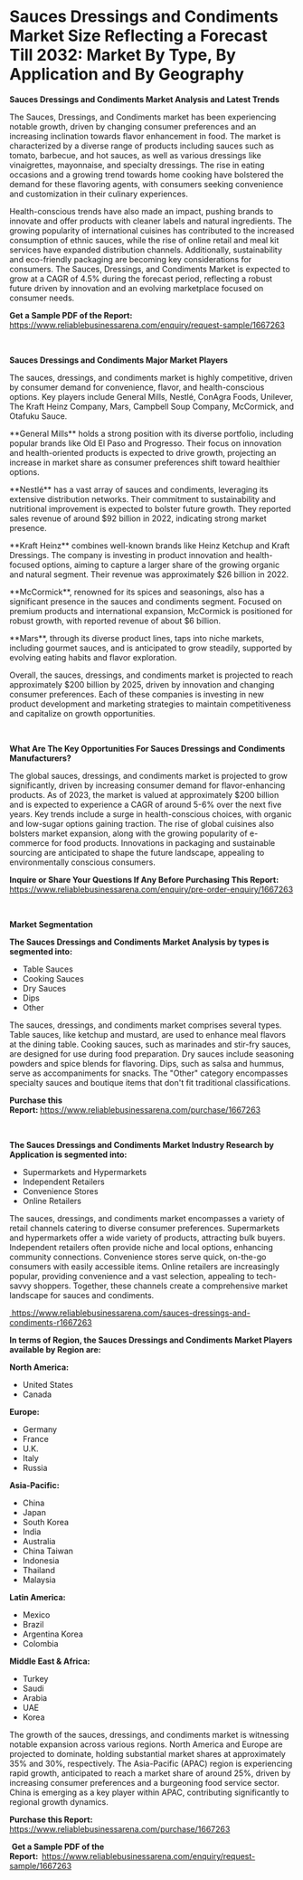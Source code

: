 <p><h1>Sauces Dressings and Condiments Market Size Reflecting a Forecast Till 2032: Market By Type, By Application and By Geography</h1></p><p><strong>Sauces Dressings and Condiments Market Analysis and Latest Trends</strong></p>
<p><p>The Sauces, Dressings, and Condiments market has been experiencing notable growth, driven by changing consumer preferences and an increasing inclination towards flavor enhancement in food. The market is characterized by a diverse range of products including sauces such as tomato, barbecue, and hot sauces, as well as various dressings like vinaigrettes, mayonnaise, and specialty dressings. The rise in eating occasions and a growing trend towards home cooking have bolstered the demand for these flavoring agents, with consumers seeking convenience and customization in their culinary experiences.</p><p>Health-conscious trends have also made an impact, pushing brands to innovate and offer products with cleaner labels and natural ingredients. The growing popularity of international cuisines has contributed to the increased consumption of ethnic sauces, while the rise of online retail and meal kit services have expanded distribution channels. Additionally, sustainability and eco-friendly packaging are becoming key considerations for consumers. The Sauces, Dressings, and Condiments Market is expected to grow at a CAGR of 4.5% during the forecast period, reflecting a robust future driven by innovation and an evolving marketplace focused on consumer needs.</p></p>
<p><strong>Get a Sample PDF of the Report:&nbsp;</strong> <a href="https://www.reliablebusinessarena.com/enquiry/request-sample/1667263?utm_campaign=3316&utm_medium=2&utm_source=Github&utm_content=ia&utm_term=17042025&utm_id=sauces-dressings-and-condiments">https://www.reliablebusinessarena.com/enquiry/request-sample/1667263</a></p>
<p>&nbsp;</p>
<p><strong>Sauces Dressings and Condiments Major Market Players</strong></p>
<p><p>The sauces, dressings, and condiments market is highly competitive, driven by consumer demand for convenience, flavor, and health-conscious options. Key players include General Mills, Nestlé, ConAgra Foods, Unilever, The Kraft Heinz Company, Mars, Campbell Soup Company, McCormick, and Otafuku Sauce.</p><p>**General Mills** holds a strong position with its diverse portfolio, including popular brands like Old El Paso and Progresso. Their focus on innovation and health-oriented products is expected to drive growth, projecting an increase in market share as consumer preferences shift toward healthier options.</p><p>**Nestlé** has a vast array of sauces and condiments, leveraging its extensive distribution networks. Their commitment to sustainability and nutritional improvement is expected to bolster future growth. They reported sales revenue of around $92 billion in 2022, indicating strong market presence.</p><p>**Kraft Heinz** combines well-known brands like Heinz Ketchup and Kraft Dressings. The company is investing in product innovation and health-focused options, aiming to capture a larger share of the growing organic and natural segment. Their revenue was approximately $26 billion in 2022.</p><p>**McCormick**, renowned for its spices and seasonings, also has a significant presence in the sauces and condiments segment. Focused on premium products and international expansion, McCormick is positioned for robust growth, with reported revenue of about $6 billion.</p><p>**Mars**, through its diverse product lines, taps into niche markets, including gourmet sauces, and is anticipated to grow steadily, supported by evolving eating habits and flavor exploration.</p><p>Overall, the sauces, dressings, and condiments market is projected to reach approximately $200 billion by 2025, driven by innovation and changing consumer preferences. Each of these companies is investing in new product development and marketing strategies to maintain competitiveness and capitalize on growth opportunities.</p></p>
<p>&nbsp;</p>
<p><strong>What Are The Key Opportunities For Sauces Dressings and Condiments Manufacturers?</strong></p>
<p><p>The global sauces, dressings, and condiments market is projected to grow significantly, driven by increasing consumer demand for flavor-enhancing products. As of 2023, the market is valued at approximately $200 billion and is expected to experience a CAGR of around 5-6% over the next five years. Key trends include a surge in health-conscious choices, with organic and low-sugar options gaining traction. The rise of global cuisines also bolsters market expansion, along with the growing popularity of e-commerce for food products. Innovations in packaging and sustainable sourcing are anticipated to shape the future landscape, appealing to environmentally conscious consumers.</p></p>
<p><strong>Inquire or Share Your Questions If Any Before Purchasing This Report:</strong> <a href="https://www.reliablebusinessarena.com/enquiry/pre-order-enquiry/1667263?utm_campaign=3316&utm_medium=2&utm_source=Github&utm_content=ia&utm_term=17042025&utm_id=sauces-dressings-and-condiments">https://www.reliablebusinessarena.com/enquiry/pre-order-enquiry/1667263</a></p>
<p>&nbsp;</p>
<p><strong>Market Segmentation</strong></p>
<p><strong>The Sauces Dressings and Condiments Market Analysis by types is segmented into:</strong></p>
<p><ul><li>Table Sauces</li><li>Cooking Sauces</li><li>Dry Sauces</li><li>Dips</li><li>Other</li></ul></p>
<p><p>The sauces, dressings, and condiments market comprises several types. Table sauces, like ketchup and mustard, are used to enhance meal flavors at the dining table. Cooking sauces, such as marinades and stir-fry sauces, are designed for use during food preparation. Dry sauces include seasoning powders and spice blends for flavoring. Dips, such as salsa and hummus, serve as accompaniments for snacks. The "Other" category encompasses specialty sauces and boutique items that don't fit traditional classifications.</p></p>
<p><strong>Purchase this Report:&nbsp;</strong><a href="https://www.reliablebusinessarena.com/purchase/1667263?utm_campaign=3316&utm_medium=2&utm_source=Github&utm_content=ia&utm_term=17042025&utm_id=sauces-dressings-and-condiments">https://www.reliablebusinessarena.com/purchase/1667263</a></p>
<p>&nbsp;</p>
<p><strong>The Sauces Dressings and Condiments Market Industry Research by Application is segmented into:</strong></p>
<p><ul><li>Supermarkets and Hypermarkets</li><li>Independent Retailers</li><li>Convenience Stores</li><li>Online Retailers</li></ul></p>
<p><p>The sauces, dressings, and condiments market encompasses a variety of retail channels catering to diverse consumer preferences. Supermarkets and hypermarkets offer a wide variety of products, attracting bulk buyers. Independent retailers often provide niche and local options, enhancing community connections. Convenience stores serve quick, on-the-go consumers with easily accessible items. Online retailers are increasingly popular, providing convenience and a vast selection, appealing to tech-savvy shoppers. Together, these channels create a comprehensive market landscape for sauces and condiments.</p></p>
<p><a href="https://www.reliablebusinessarena.com/sauces-dressings-and-condiments-r1667263?utm_campaign=3316&utm_medium=2&utm_source=Github&utm_content=ia&utm_term=17042025&utm_id=sauces-dressings-and-condiments">&nbsp;https://www.reliablebusinessarena.com/sauces-dressings-and-condiments-r1667263</a></p>
<p><strong>In terms of Region, the Sauces Dressings and Condiments Market Players available by Region are:</strong></p>
<p>
    <p> <strong> North America: </strong>
        <ul>
            <li>United States</li>
            <li>Canada</li>
        </ul>
        </p> 
    <p> <strong> Europe: </strong>
        <ul>
            <li>Germany</li>
            <li>France</li>
            <li>U.K.</li>
            <li>Italy</li>
            <li>Russia</li>
        </ul>
        </p> 
    <p> <strong> Asia-Pacific: </strong>
        <ul>
            <li>China</li>
            <li>Japan</li>
            <li>South Korea</li>
            <li>India</li>
            <li>Australia</li>
            <li>China Taiwan</li>
            <li>Indonesia</li>
            <li>Thailand</li>
            <li>Malaysia</li>
        </ul>
        </p> 
    <p> <strong> Latin America: </strong>
        <ul>
            <li>Mexico</li>
            <li>Brazil</li>
            <li>Argentina Korea</li>
            <li>Colombia</li>
        </ul>
        </p> 
    <p> <strong> Middle East & Africa: </strong>
        <ul>
            <li>Turkey</li>
            <li>Saudi</li>
            <li>Arabia</li>
            <li>UAE</li>
            <li>Korea</li>
        </ul>
    </p>
    </p>
<p><p>The growth of the sauces, dressings, and condiments market is witnessing notable expansion across various regions. North America and Europe are projected to dominate, holding substantial market shares at approximately 35% and 30%, respectively. The Asia-Pacific (APAC) region is experiencing rapid growth, anticipated to reach a market share of around 25%, driven by increasing consumer preferences and a burgeoning food service sector. China is emerging as a key player within APAC, contributing significantly to regional growth dynamics.</p></p>
<p><strong>Purchase this Report: </strong><a href="https://www.reliablebusinessarena.com/purchase/1667263?utm_campaign=3316&utm_medium=2&utm_source=Github&utm_content=ia&utm_term=17042025&utm_id=sauces-dressings-and-condiments">https://www.reliablebusinessarena.com/purchase/1667263</a></p>
<p>&nbsp;<strong>Get a Sample PDF of the Report:&nbsp;&nbsp;</strong><a href="https://www.reliablebusinessarena.com/enquiry/request-sample/1667263?utm_campaign=3316&utm_medium=2&utm_source=Github&utm_content=ia&utm_term=17042025&utm_id=sauces-dressings-and-condiments">https://www.reliablebusinessarena.com/enquiry/request-sample/1667263</a></p>
<p><strong></strong></p>
<p><p></p><p></p><p></p></p>